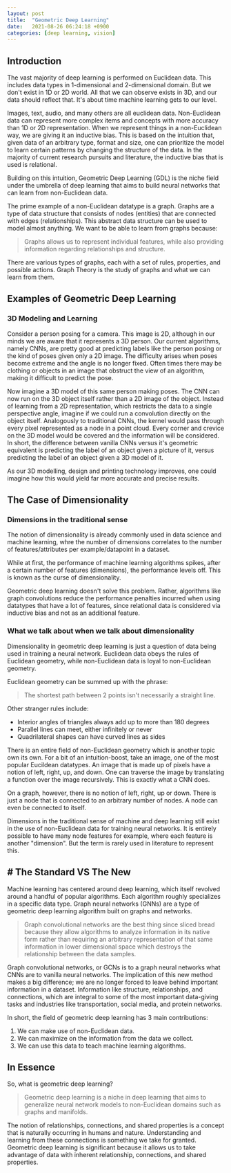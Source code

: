 ```yaml
---
layout: post
title:  "Geometric Deep Learning"
date:   2021-08-26 06:24:18 +0900
categories: [deep learning, vision]
---
```


## Introduction
The vast majority of deep learning is performed on Euclidean data. This includes data types in 1-dimensional and 2-dimensional domain. But we don't exist in 1D or 2D world. All that we can observe exists in 3D, and our data should reflect that. It's about time machine learning gets to our level. 

Images, text, audio, and many others are all euclidean data. Non-Euclidean data can represent more complex items and concepts with more accuracy than 1D or 2D representation. When we represent things in a non-Euclidean way, we are giving it an inductive bias. This is based on the intuition that, given data of an arbitrary type, format and size, one can prioritize the model to learn certain patterns by changing the structure of the data. In the majority of current research pursuits and literature, the inductive bias that is used is relational. 

Building on this intuition, Geometric Deep Learning (GDL) is the niche field under the umbrella of deep learning that aims to build neural networks that can learn from non-Euclidean data. 

The prime example of a non-Euclidean datatype is a graph. Graphs are a type of data structure that consists of nodes (entities) that are connected with edges (relationships). This abstract data structure can be used to model almost anything.  We want to be able to learn from graphs because:
> Graphs allows us to represent individual features, while also providing information regarding relationships and structure.

There are various types of graphs, each with a set of rules, properties, and possible actions. Graph Theory is the study of graphs and what we can learn from them. 

## Examples of Geometric Deep Learning
### 3D Modeling and Learning 
Consider a person posing for a camera. This image is 2D, although in our minds we are aware that it represents a 3D person. Our current algorithms, namely CNNs, are pretty good at predicting labels like the person posing or the kind of poses given only a 2D image. The difficulty arises when poses become extreme and the angle is no longer fixed. Often times there may be clothing or objects in an image that obstruct the view of an algorithm, making it difficult to predict the pose. 

Now imagine a 3D model of this same person making poses. The CNN can now run on the 3D object itself rather than a 2D image of the object. Instead of learning from a 2D representation, which restricts the data to a single perspective angle, imagine if we could run a convolution directly on the object itself. Analogously to traditional CNNs, the kernel would pass through every pixel represented as a node in a point cloud. Every corner and crevice on the 3D model would be covered and the information will be considered. In short, the difference between vanilla CNNs versus it's geometric equivalent is predicting the label of an object given a picture of it, versus predicting the label of an object given a 3D model of it. 

As our 3D modelling, design and printing technology improves, one could imagine how this would yield far more accurate and precise results. 

## The Case of Dimensionality 
### Dimensions in the traditional sense
The notion of dimensionality is already commonly used in data science and machine learning, whre the number of dimensions correlates to  the number of features/attributes per example/datapoint in a dataset. 

While at first, the performance of machine learning algorithms spikes, after a certain number of features (dimensions), the performance levels off. This is known as the curse of dimensionality. 

Geometric deep learning doesn't solve this problem. Rather, algorithms like graph convolutions reduce the performance penalties incurred when using datatypes that have a lot of features, since relational data is considered via inductive bias and not as an additional feature. 

### What we talk about when we talk about dimensionality 
Dimensionality in geometric deep learning is just a question of data being used in training a neural network. Euclidean data obeys the rules of Euclidean geometry, while non-Euclidean data is loyal to non-Euclidean geometry.

Euclidean geometry can be summed up with the phrase:
> The shortest path between 2 points isn't necessarily a straight line. 

Other stranger rules include:
* Interior angles of triangles always add up to more than 180 degrees
* Parallel lines can meet, either infinitely or never
* Quadrilateral shapes can have curved lines as sides

There is an entire field of non-Euclidean geometry which is another topic own its own. For a bit of an intuition-boost, take an image, one of the most popular Eucildean datatypes. An image that is made up of pixels have a notion of left, right, up, and down. One can traverse the image by translating a function over the image recursively. This is exactly what a CNN does. 

On a graph, however, there is no notion of left, right, up or down. There is just a node that is connected to an arbitrary number of nodes. A node can even be connected to itself.

Dimensions in the traditional sense of machine and deep learning still exist in the use of non-Euclidean data for training neural networks. It is entirely possible to have many node features for example, where each feature is another "dimension". But the term is rarely used in literature to represent this.

## # The Standard VS The New
Machine learning has centered around deep learning, which itself revolved around a handful of popular algorithms. Each algorithm roughly specializes in a specific data type. Graph neural networks (GNNs) are a type of geometric deep learning algorithm built on graphs and networks. 

> Graph convolutional networks are the best thing since sliced bread because they allow algorithms to analyze information in its native form rather than requiring an arbitrary representation of that same information in lower dimensional space which destroys the relationship between the data samples. 

Graph convolutional networks, or GCNs is to a graph neural networks what CNNs are to vanilla neural networks. The implication of this new method makes a big difference; we are no longer forced to leave behind important information in a dataset. Information like structure, relationships, and connections, which are integral to some of the most important data-giving tasks and industries like transportation, social media, and protein networks.

In short, the field of geometric deep learning has 3 main contributions:
1. We can make use of non-Euclidean data.
2. We can maximize on the information from the data we collect.
3. We can use this data to teach machine learning algorithms.

## In Essence 
So, what is geometric deep learning?
> Geometric deep learning is a niche in deep learning that aims to generalize neural network models to non-Euclidean domains such as graphs and manifolds.

The notion of relationships, connections, and shared properties is a concept that is naturally occurring in humans and nature. Understanding and learning from these connections is something we take for granted. Geometric deep learning is significant because it allows us to take advantage of data with inherent relationship, connections, and shared properties.

